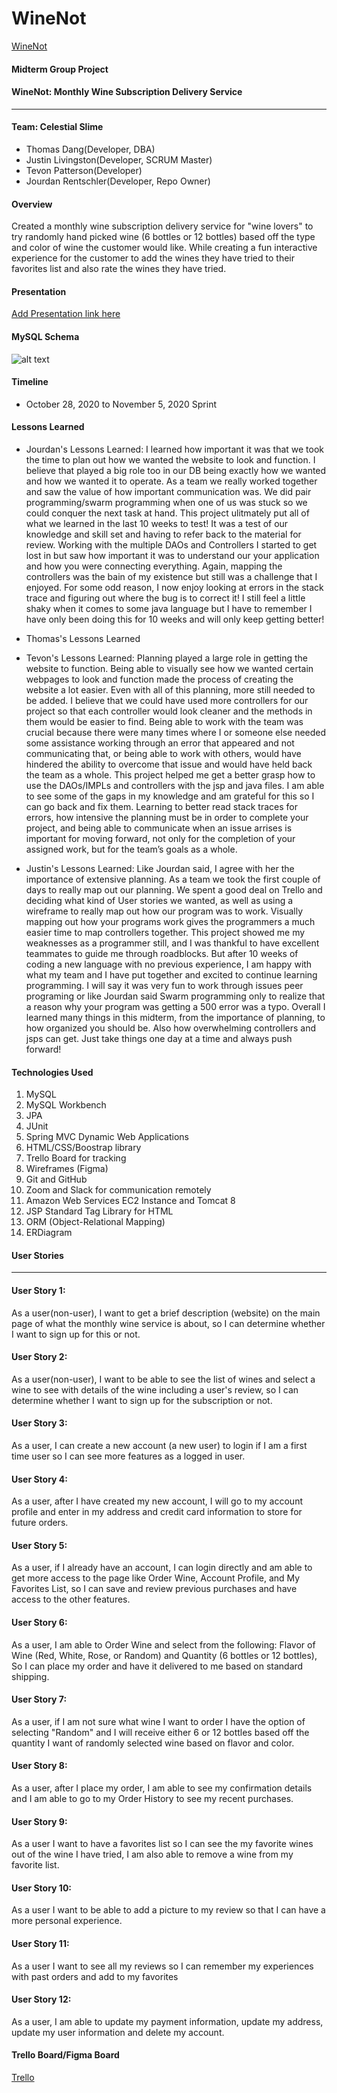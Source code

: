 # WineNot

[WineNot](http://18.220.240.247:8080/WineNot/homePage.do)

#### Midterm Group Project

#### WineNot: Monthly Wine Subscription Delivery Service
__________________________________________________________

#### Team: Celestial Slime
* Thomas Dang(Developer, DBA)
* Justin Livingston(Developer, SCRUM Master)
* Tevon Patterson(Developer)
* Jourdan Rentschler(Developer, Repo Owner)

#### Overview
Created a monthly wine subscription delivery service for "wine lovers" to try randomly hand picked wine (6 bottles or 12 bottles) based off the type and color of wine the customer would like. While creating a fun interactive experience for the customer to add the wines they have tried to their favorites list and also rate the wines they have tried.

#### Presentation
[Add Presentation link here](https://trello.com/b/9jLlxBHZ/uncorked)


#### MySQL Schema

![alt text](https://raw.githubusercontent.com/jrentschler-jpg/MidtermProject/main/DB/winenotdb.png "MySQL Schema")

#### Timeline
* October 28, 2020 to November 5, 2020 Sprint

#### Lessons Learned
* Jourdan's Lessons Learned:
  I learned how important it was that we took the time to plan out how we wanted the website to look and function. I believe that played a big role too in our DB being exactly how we wanted and how we wanted it to operate. As a team we really worked together and saw the value of how important communication was. We did pair programming/swarm programming when one of us was stuck so we could conquer the next task at hand. This project ulitmately put all of what we learned in the last 10 weeks to test! It was a test of our knowledge and skill set and having to refer back to the material for review. Working with the multiple DAOs and Controllers I started to get lost in but saw how important it was to understand our your application and how you were connecting everything. Again, mapping the controllers was the bain of my existence but still was a challenge that I enjoyed. For some odd reason, I now enjoy looking at errors in the stack trace and figuring out where the bug is to correct it! I still feel a little shaky when it comes to some java language but I have to remember I have only been doing this for 10 weeks and will only keep getting better!

* Thomas's Lessons Learned

* Tevon's Lessons Learned:
Planning played a large role in getting the website to function. Being able to visually see how we wanted certain webpages to look and function made the process of creating the website a lot easier. Even with all of this planning, more still needed to be added. I believe that we could have used more controllers for our project so that each controller would look cleaner and the methods in them would be easier to find. Being able to work with the team was crucial because there were many times where I or someone else needed some assistance working through an error that appeared and not communicating that, or being able to work with others, would have hindered the ability to overcome that issue and would have held back the team as a whole. This project helped me get a better grasp how to use the DAOs/IMPLs and controllers with the jsp and java files. I am able to see some of the gaps in my knowledge and am grateful for this so I can go back and fix them. Learning to better read stack traces for errors, how intensive the planning must be in order to complete your project, and being able to communicate when an issue arrises is important for moving forward, not only for the completion of your assigned work, but for the team’s goals as a whole.

* Justin's Lessons Learned:
  Like Jourdan said, I agree with her the importance of extensive planning. As a team we took the first couple of days to really map out our planning. We spent a good deal on Trello and deciding what kind of User stories we wanted, as well as using a wireframe to really map out how our program was to work. Visually mapping out how your programs work gives the programmers a much easier time to map controllers together. This project showed me my weaknesses as a programmer still, and I was thankful to have excellent teammates to guide me through roadblocks. But after 10 weeks of coding a new language with no previous experience, I am happy with what my team and I have put together and excited to continue learning programming. I will say it was very fun to work through issues peer programing or like Jourdan said Swarm programming only to realize that a reason why your program was getting a 500 error was a typo. Overall I learned many things in this midterm, from the importance of planning, to how organized you should be. Also how overwhelming controllers and jsps can get. Just take things one day at a time and always push forward!


#### Technologies Used
1. MySQL
2. MySQL Workbench
3. JPA
4. JUnit
5. Spring MVC Dynamic Web Applications
6. HTML/CSS/Boostrap library
7. Trello Board for tracking
8. Wireframes (Figma)
9. Git and GitHub
10. Zoom and Slack for communication remotely
11. Amazon Web Services EC2 Instance and Tomcat 8
12. JSP Standard Tag Library for HTML
13. ORM (Object-Relational Mapping)
14. ERDiagram

#### User Stories
__________________________________________________________
#### User Story 1:
As a user(non-user), I want to get a brief description (website) on the main page of what the monthly wine service is about, so I can determine whether I want to sign up for this or not.
#### User Story 2:
As a user(non-user), I want to be able to see the list of wines and select a wine to see with details of the wine including a user's review, so I can determine whether I want to sign up for the subscription or not.
#### User Story 3:
As a user, I can create a new account (a new user) to login if I am a first time user so I can see more features as a logged in user.
#### User Story 4:
As a user, after I have created my new account, I will go to my account profile and enter in my address and credit card information to store for future orders.
#### User Story 5:
As a user, if I already have an account, I can login directly and am able to get more access to the page like Order Wine, Account Profile, and My Favorites List, so I can save and review previous purchases and have access to the other features.
#### User Story 6:
As a user, I am able to Order Wine and select from the following: Flavor of Wine (Red, White, Rose, or Random) and Quantity (6 bottles or 12 bottles), So I can place my order and have it delivered to me based on standard shipping.
#### User Story 7:
As a user, if I am not sure what wine I want to order I have the option of selecting "Random" and I will receive either 6 or 12 bottles based off the quantity I want of randomly selected wine based on flavor and color.
#### User Story 8:
As a user, after I place my order, I am able to see my confirmation details and I am able to go to my Order History to see my recent purchases.
#### User Story 9:
As a user I want to have a favorites list so I can see the my favorite wines out of the wine I have tried, I am also able to remove a wine from my favorite list.
#### User Story 10:
As a user I want to be able to add a picture to my review so that I can have a more personal experience.
#### User Story 11:
As a user I want to see all my reviews so I can remember my experiences with past orders and add to my favorites
#### User Story 12:
As a user, I am able to update my payment information, update my address, update my user information and delete my account.


#### Trello Board/Figma Board
[Trello](https://trello.com/b/9jLlxBHZ/uncorked)
